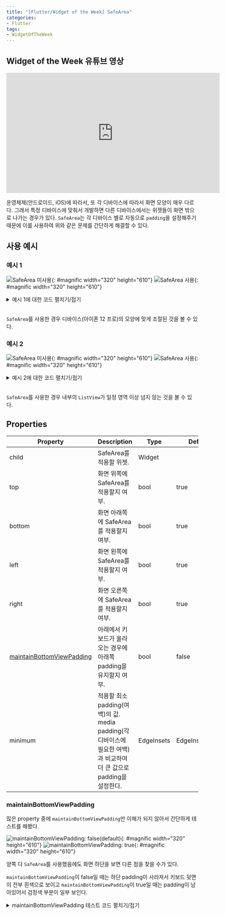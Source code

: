 ```yaml
---
title: "[Flutter/Widget of the Week] SafeArea"
categories:
- Flutter
tags:
- WidgetOfTheWeek
---
```


## Widget of the Week 유튜브 영상

<iframe width="560" height="315" src="https://www.youtube.com/embed/lkF0TQJO0bA?cc_load_policy=1" frameborder="0" allowfullscreen></iframe>

<br>

운영체제(안드로이드, iOS)에 따라서, 또 각 디바이스에 따라서 화면 모양이 매우 다르다. 그래서 특정 디바이스에 맞춰서 개발하면 다른 디바이스에서는 위젯들이 화면 밖으로 나가는 경우가 있다. `SafeArea`는 각 디바이스 별로 자동으로 `padding`을 설정해주기 때문에 이를 사용하여 위와 같은 문제를 간단하게 해결할 수 있다.
## 사용 예시

### 예시 1

![SafeArea 미사용](/assets/flutter/WidgetOfTheWeek/1.SafeArea/NoSafeArea1.png){: #magnific width="320" height="610"}
![SafeArea 사용](/assets/flutter/WidgetOfTheWeek/1.SafeArea/SafeArea1.png){: #magnific width="320" height="610"}

<details markdown="1">
  <summary>예시 1에 대한 코드 펼치기/접기</summary>

``` dart
Scaffold(
  body: SafeArea(
    child: Container(
      color: Colors.yellow,
      child: Center(
        child: Text(
          'SafeArea',
          style: TextStyle(
            color: Colors.blue,
            fontSize: 40,
            fontWeight: FontWeight.bold,
          ),
        ),
      ),
    ),
  ),
)
```

</details>
<br>

`SafeArea`를 사용한 경우 디바이스(아이폰 12 프로)의 모양에 맞게 조절된 것을 볼 수 있다.

### 예시 2

![SafeArea 미사용](/assets/flutter/WidgetOfTheWeek/1.SafeArea/NoSafeArea2.png){: #magnific width="320" height="610"}
![SafeArea 사용](/assets/flutter/WidgetOfTheWeek/1.SafeArea/SafeArea2.png){: #magnific width="320" height="610"}

<details markdown="1">
  <summary>예시 2에 대한 코드 펼치기/접기</summary>

``` dart
Scaffold(
  body: SafeArea(
    child: ListView(
      children: List.generate(50, (index) => Text('SafeArea Example $index')),
    ),
  ),
)
```

</details>
<br>

`SafeArea`를 사용한 경우 내부의 `ListView`가 일정 영역 이상 넘지 않는 것을 볼 수 있다.

## Properties

| Property                  	| Description 	| Type       	| Default         	|
|---------------------------	|-------------	|------------	|-----------------	|
| child                     	|  SafeArea를 적용할 위젯.    	| Widget     	|                 	|
| top                       	| 화면 위쪽에 SafeArea를 적용할지 여부.	| bool       	| true            	|
| bottom                    	| 화면 아래쪽에 SafeArea를 적용할지 여부.	| 	bool       	| true            	|
| left                      	| 화면 왼쪽에 SafeArea를 적용할지 여부. 	| bool       	| true            	|
| right                     	| 화면 오른쪽에 SafeArea를 적용할지 여부. 	| bool       	| true            	|
|[ maintainBottomViewPadding](/flutter/flutter-widget-of-the-week-safearea/#maintainbottomviewpadding) 	| 아래에서 키보드가 올라오는 경우에 아래쪽 padding을 유지할지 여부.  	| bool       	| false           	|
| minimum                   	| 적용할 최소 padding(여백)의 값.  media padding(각 디바이스에 필요한 여백)과 비교하여 더 큰 값으로 padding을 설정한다.	| EdgeInsets 	| EdgeInsets.zero 	|


### maintainBottomViewPadding

많은 property 중에 `maintainBottomViewPadding`만 이해가 되지 않아서 간단하게 테스트를 해봤다.

![maintainBottomViewPadding: false(default)](/assets/flutter/WidgetOfTheWeek/1.SafeArea/maintainBottomViewPaddingFalse.png){: #magnific width="320" height="610"}
![maintainBottomViewPadding: true](/assets/flutter/WidgetOfTheWeek/1.SafeArea/maintainBottomViewPaddingTrue.png){: #magnific width="320" height="610"}

양쪽 다 `SafeArea`를 사용했음에도 화면 하단을 보면 다른 점을 찾을 수가 있다.

`maintainBottomViewPadding`이 false일 때는 하단 padding이 사라져서 키보드 뒷면이 전부 흰색으로 보이고 `maintainBottomViewPadding`이 true일 때는 padding이 남아있어서 검정색 부분이 일부 보인다.

<details markdown="1">
  <summary>maintainBottomViewPadding 테스트 코드 펼치기/접기</summary>

``` dart
Scaffold(
  body: SafeArea(
    maintainBottomViewPadding: true,
    child: TextField(),
  ),
)
```

</details>
